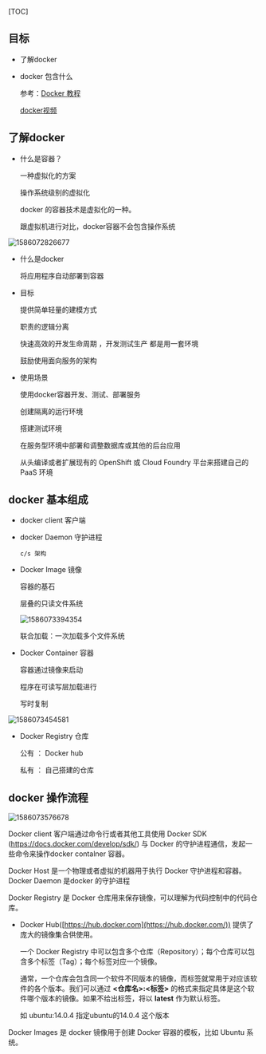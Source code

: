 

[TOC]

## 目标

* 了解docker

* docker 包含什么

  参考：[Docker 教程](https://www.runoob.com/docker/docker-tutorial.html)

  [docker视频](https://www.php.cn/code/8787.html)

## 了解docker

* 什么是容器？

  一种虚拟化的方案

  操作系统级别的虚拟化

  docker 的容器技术是虚拟化的一种。

  跟虚拟机进行对比，docker容器不会包含操作系统

![1586072826677](F:/img/1586072826677.png)




* 什么是docker

  将应用程序自动部署到容器

* 目标

  提供简单轻量的建模方式

  职责的逻辑分离

  快速高效的开发生命周期 ，开发测试生产 都是用一套环境

  鼓励使用面向服务的架构

* 使用场景

  使用docker容器开发、测试、部署服务

  创建隔离的运行环境

  搭建测试环境

  在服务型环境中部署和调整数据库或其他的后台应用

  从头编译或者扩展现有的 OpenShift 或 Cloud Foundry 平台来搭建自己的 PaaS 环境

## docker 基本组成

* docker client 客户端

* docker Daemon 守护进程

      c/s 架构

* Docker Image 镜像

  容器的基石

  层叠的只读文件系统

  ![1586073394354](../../../img/1586073394354.png)



  联合加载：一次加载多个文件系统

* Docker Container 容器

  容器通过镜像来启动

  程序在可读写层加载进行

  写时复制

![1586073454581](../../../img/1586073454581.png)





* Docker Registry 仓库

  公有 ： Docker hub

  私有 ： 自己搭建的仓库

## docker 操作流程

![1586073576678](../../../img/1586073576678.png)




Docker client 客户端通过命令行或者其他工具使用 Docker SDK (https://docs.docker.com/develop/sdk/) 与 Docker 的守护进程通信，发起一些命令来操作docker contalner 容器。

Docker Host 是一个物理或者虚拟的机器用于执行 Docker 守护进程和容器。
Docker Daemon 是docker 的守护进程

Docker Registry 是 Docker 仓库用来保存镜像，可以理解为代码控制中的代码仓库。

* Docker Hub([https://hub.docker.com](https://hub.docker.com/)) 提供了庞大的镜像集合供使用。

  一个 Docker Registry 中可以包含多个仓库（Repository）；每个仓库可以包含多个标签（Tag）；每个标签对应一个镜像。

  通常，一个仓库会包含同一个软件不同版本的镜像，而标签就常用于对应该软件的各个版本。我们可以通过 **<仓库名>:<标签>** 的格式来指定具体是这个软件哪个版本的镜像。如果不给出标签，将以 **latest** 作为默认标签。

  如  ubuntu:14.0.4   指定ubuntu的14.0.4 这个版本

 

Docker Images 是 docker 镜像用于创建 Docker 容器的模板，比如 Ubuntu 系统。

